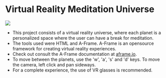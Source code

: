 # Virtual Reality Meditation Universe
<img src="https://imgur.com/vOY6zwf.png">

- This project consists of a virtual reality universe, where each planet is a personalized space where the user can have a break for meditation.
- The tools used were HTML and A-Frame. A-Frame is an opensource framework for creating virtual reality experiences.
- Check out consult the A-Frame documentation at <a href="https://aframe.io/">aframe.io</a>.
- To move between the planets, use the 'w', 'a', 's' and 'd' keys. To move the camera, left click and pan sideways.
- For a complete experience, the use of VR glasses is recommended.
